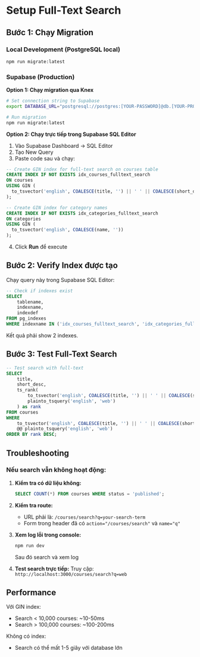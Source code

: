 # Setup Full-Text Search

## Bước 1: Chạy Migration

### Local Development (PostgreSQL local)
```bash
npm run migrate:latest
```

### Supabase (Production)

**Option 1: Chạy migration qua Knex**
```bash
# Set connection string to Supabase
export DATABASE_URL="postgresql://postgres:[YOUR-PASSWORD]@db.[YOUR-PROJECT-REF].supabase.co:5432/postgres"

# Run migration
npm run migrate:latest
```

**Option 2: Chạy trực tiếp trong Supabase SQL Editor**

1. Vào Supabase Dashboard → SQL Editor
2. Tạo New Query
3. Paste code sau và chạy:

```sql
-- Create GIN index for full-text search on courses table
CREATE INDEX IF NOT EXISTS idx_courses_fulltext_search 
ON courses 
USING GIN (
  to_tsvector('english', COALESCE(title, '') || ' ' || COALESCE(short_desc, ''))
);

-- Create GIN index for category names
CREATE INDEX IF NOT EXISTS idx_categories_fulltext_search 
ON categories 
USING GIN (
  to_tsvector('english', COALESCE(name, ''))
);
```

4. Click **Run** để execute

## Bước 2: Verify Index được tạo

Chạy query này trong Supabase SQL Editor:

```sql
-- Check if indexes exist
SELECT 
    tablename,
    indexname,
    indexdef
FROM pg_indexes
WHERE indexname IN ('idx_courses_fulltext_search', 'idx_categories_fulltext_search');
```

Kết quả phải show 2 indexes.

## Bước 3: Test Full-Text Search

```sql
-- Test search with full-text
SELECT 
    title,
    short_desc,
    ts_rank(
        to_tsvector('english', COALESCE(title, '') || ' ' || COALESCE(short_desc, '')),
        plainto_tsquery('english', 'web')
    ) as rank
FROM courses
WHERE 
    to_tsvector('english', COALESCE(title, '') || ' ' || COALESCE(short_desc, ''))
    @@ plainto_tsquery('english', 'web')
ORDER BY rank DESC;
```

## Troubleshooting

### Nếu search vẫn không hoạt động:

1. **Kiểm tra có dữ liệu không:**
   ```sql
   SELECT COUNT(*) FROM courses WHERE status = 'published';
   ```

2. **Kiểm tra route:**
   - URL phải là: `/courses/search?q=your-search-term`
   - Form trong header đã có `action="/courses/search"` và `name="q"`

3. **Xem log lỗi trong console:**
   ```bash
   npm run dev
   ```
   Sau đó search và xem log

4. **Test search trực tiếp:**
   Truy cập: `http://localhost:3000/courses/search?q=web`

## Performance

Với GIN index:
- Search < 10,000 courses: ~10-50ms
- Search > 100,000 courses: ~100-200ms

Không có index:
- Search có thể mất 1-5 giây với database lớn

